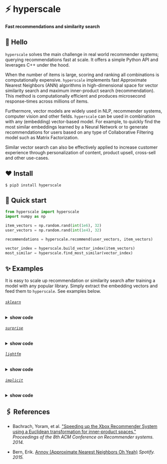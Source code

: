 # ⚡ hyperscale
**Fast recommendations and similarity search**

## 👋 Hello

`hyperscale` solves the main challenge in real world recommender systems; querying recommendations fast at scale. It offers a simple Python API and leverages C++ under the hood.

When the number of items is large, scoring and ranking all combinations is computationally expensive. `hyperscale` implements fast Approximate Nearest Neighbors (ANN) algorithms in high-dimensional space for vector similarity search and maximum inner-product search (recommendation). This method is computationally efficient and produces microsecond response-times across millions of items.

Furthermore, vector models are widely used in NLP, recommender systems, computer vision and other fields. `hyperscale` can be used in combination with any (embedding) vector-based model. For example, to quickly find the most similar embeddings learned by a Neural Network or to generate recommendations for users based on any type of Collaborative Filtering model such as Matrix Factorization.

Similar vector search can also be effectively applied to increase customer experience through personalization of content, product upsell, cross-sell and other use-cases.

## ❤️ Install

```console
$ pip3 install hyperscale
```

## 🚀 Quick start

```python
from hyperscale import hyperscale
import numpy as np

item_vectors = np.random.rand(int(1e6), 32)
user_vectors = np.random.rand(int(1e4), 32)

recommendations = hyperscale.recommend(user_vectors, item_vectors)

vector_index = hyperscale.build_vector_index(item_vectors)
most_similar = hyperscale.find_most_similar(vector_index)
```

## ✨ Examples

It is easy to scale up recommendation or similarity search after training a model with any popular library. Simply extract the embedding vectors and feed them to `hyperscale`. See examples below.

###### [`sklearn`](https://github.com/scikit-learn/scikit-learn)
<details><summary><b>show code</b></summary>

```python
from hyperscale import hyperscale
from sklearn.decomposition import NMF

matrix = np.random.rand(1000, 1000)

model = NMF(n_components=16)
model.fit(matrix)

user_vectors = model.transform(matrix)
item_vectors = model.components_.T

recommendations = hyperscale.recommend(user_vectors, item_vectors)
vector_index = hyperscale.build_vector_index(item_vectors)
most_similar = hyperscale.find_most_similar(vector_index)
```

</details>

###### [`surprise`](https://github.com/NicolasHug/Surprise)
<details><summary><b>show code</b></summary>

```python
from hyperscale import hyperscale
from surprise import SVD, Dataset

data = Dataset.load_builtin("ml-100k")
data = data.build_full_trainset()

model = SVD(n_factors=16)
model.fit(data)

user_vectors = model.pu
item_vectors = model.qi

recommendations = hyperscale.recommend(user_vectors, item_vectors)
vector_index = hyperscale.build_vector_index(item_vectors)
most_similar = hyperscale.find_most_similar(vector_index)
```

</details>

###### [`lightfm`](https://github.com/lyst/lightfm)
<details><summary><b>show code</b></summary>

```python
from hyperscale import hyperscale
from lightfm import LightFM
from lightfm.datasets import fetch_movielens

data = fetch_movielens(min_rating=5.0)

model = LightFM(loss="warp")
model.fit(data["train"])

_, user_vectors = model.get_user_representations(features=None)
_, item_vectors = model.get_item_representations(features=None)

recommendations = hyperscale.recommend(user_vectors, item_vectors)
vector_index = hyperscale.build_vector_index(item_vectors)
most_similar = hyperscale.find_most_similar(vector_index)
```

</details>

###### [`implicit`](https://github.com/benfred/implicit)
<details><summary><b>show code</b></summary>

```python
from hyperscale import hyperscale
from implicit.als import AlternatingLeastSquares
from scipy import sparse

matrix = np.random.rand(1000, 1000)
sparse_matrix = sparse.csr_matrix(matrix)

model = AlternatingLeastSquares(factors=16)
model.fit(sparse_matrix)

user_vectors = model.user_factors
item_vectors = model.item_factors

recommendations = hyperscale.recommend(user_vectors, item_vectors)
vector_index = hyperscale.build_vector_index(item_vectors)
most_similar = hyperscale.find_most_similar(vector_index)
```

</details>



## 🖇️ References

* Bachrach, Yoram, et al. ["Speeding up the Xbox Recommender System using a Euclidean transformation for inner-product spaces."](https://www.microsoft.com/en-us/research/wp-content/uploads/2016/02/XboxInnerProduct.pdf) *Proceedings of the 8th ACM Conference on Recommender systems. 2014.*

* Bern, Erik. [Annoy (Approximate Nearest Neighbors Oh Yeah)](https://github.com/spotify/annoy) *Spotify. 2015.*
